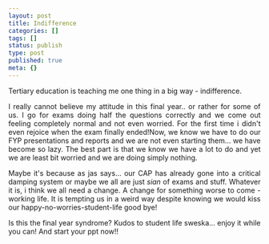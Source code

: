 ```yaml
---
layout: post
title: Indifference
categories: []
tags: []
status: publish
type: post
published: true
meta: {}
---
```

<p align="justify">Tertiary education is teaching me one thing in a big way - indifference.</p>
<p align="justify">I really cannot believe my attitude in this final year.. or rather for some of us. I go for exams doing half the questions correctly and we come out feeling completely normal and not even worried. For the first time i didn't even rejoice when the exam finally ended!Now, we know we have to do our FYP presentations and reports and we are not even starting them... we have become so lazy. The best part is that we know we have a lot to do and yet we are least bit worried and we are doing simply nothing.</p>
<p align="justify">Maybe it's because as jas says... our CAP has already gone into a critical damping system or maybe we all are just <em>sian </em>of exams and stuff. Whatever it is, i think we all need a change. A change for something worse to come - working life. It is tempting us in a weird way despite knowing we would kiss our happy-no-worries-student-life good bye!</p>
<p align="justify">Is this the final year syndrome? Kudos to student life sweska... enjoy it while you can! And start your ppt now!!</p>
